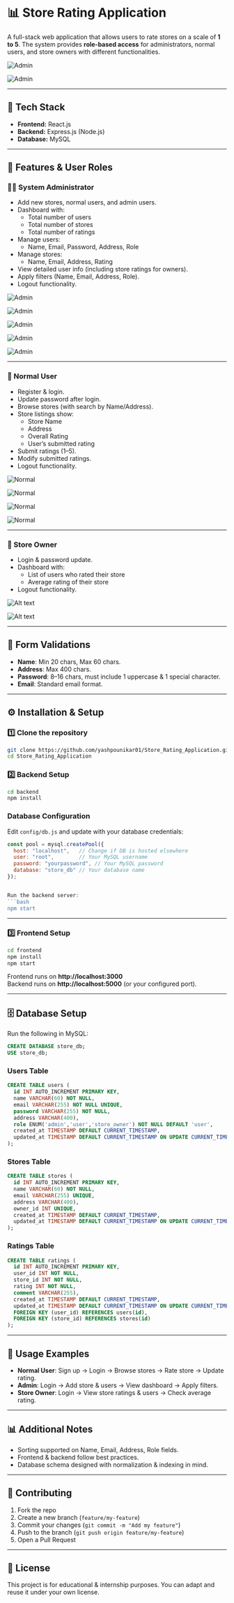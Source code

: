 # 📊 Store Rating Application

A full-stack web application that allows users to rate stores on a scale of **1 to 5**. The system provides **role-based access** for administrators, normal users, and store owners with different functionalities.  

![Admin](assets/Landing.png)

![Admin](assets/Login.png)

---

## 🚀 Tech Stack

- **Frontend:** React.js  
- **Backend:** Express.js (Node.js)  
- **Database:** MySQL  

---

## 📌 Features & User Roles

### 👨‍💻 System Administrator
- Add new stores, normal users, and admin users.  
- Dashboard with:
  - Total number of users  
  - Total number of stores  
  - Total number of ratings  
- Manage users:
  - Name, Email, Password, Address, Role  
- Manage stores:
  - Name, Email, Address, Rating  
- View detailed user info (including store ratings for owners).  
- Apply filters (Name, Email, Address, Role).  
- Logout functionality.

![Admin](assets/Admin1.png)

![Admin](assets/Admin2.png)

![Admin](assets/Admin3.png)

![Admin](assets/Admin4.png)

![Admin](assets/Admin5.png)


---

### 🙍 Normal User
- Register & login.  
- Update password after login.  
- Browse stores (with search by Name/Address).  
- Store listings show:
  - Store Name  
  - Address  
  - Overall Rating  
  - User’s submitted rating  
- Submit ratings (1–5).  
- Modify submitted ratings.  
- Logout functionality.
  
![Normal](assets/Normal1.png)

![Normal](assets/Normal2.png)

![Normal](assets/Normal3.png)

![Normal](assets/Normal4.png)


---

### 🏪 Store Owner
- Login & password update.  
- Dashboard with:
  - List of users who rated their store  
  - Average rating of their store  
- Logout functionality.
  
![Alt text](assets/Store1.png)

![Alt text](assets/Store2.png)

---

## 📝 Form Validations
- **Name**: Min 20 chars, Max 60 chars.  
- **Address**: Max 400 chars.  
- **Password**: 8–16 chars, must include 1 uppercase & 1 special character.  
- **Email**: Standard email format.  

---

## ⚙️ Installation & Setup

### 1️⃣ Clone the repository
```bash
git clone https://github.com/yashpounikar01/Store_Rating_Application.git
cd Store_Rating_Application
```

### 2️⃣ Backend Setup
```bash
cd backend
npm install
```

### Database Configuration
Edit `config/db.js` and update with your database credentials:

```js
const pool = mysql.createPool({
  host: "localhost",   // Change if DB is hosted elsewhere
  user: "root",        // Your MySQL username
  password: "yourpassword", // Your MySQL password
  database: "store_db" // Your database name
});


Run the backend server:
```bash
npm start
```

---

### 3️⃣ Frontend Setup
```bash
cd frontend
npm install
npm start
```

Frontend runs on **http://localhost:3000**  
Backend runs on **http://localhost:5000** (or your configured port).  

---

## 🗄️ Database Setup

Run the following in MySQL:

```sql
CREATE DATABASE store_db;
USE store_db;
```

### Users Table
```sql
CREATE TABLE users (
  id INT AUTO_INCREMENT PRIMARY KEY,
  name VARCHAR(60) NOT NULL,
  email VARCHAR(255) NOT NULL UNIQUE,
  password VARCHAR(255) NOT NULL,
  address VARCHAR(400),
  role ENUM('admin','user','store_owner') NOT NULL DEFAULT 'user',
  created_at TIMESTAMP DEFAULT CURRENT_TIMESTAMP,
  updated_at TIMESTAMP DEFAULT CURRENT_TIMESTAMP ON UPDATE CURRENT_TIMESTAMP
);
```

### Stores Table
```sql
CREATE TABLE stores (
  id INT AUTO_INCREMENT PRIMARY KEY,
  name VARCHAR(60) NOT NULL,
  email VARCHAR(255) UNIQUE,
  address VARCHAR(400),
  owner_id INT UNIQUE,
  created_at TIMESTAMP DEFAULT CURRENT_TIMESTAMP,
  updated_at TIMESTAMP DEFAULT CURRENT_TIMESTAMP ON UPDATE CURRENT_TIMESTAMP
);
```

### Ratings Table
```sql
CREATE TABLE ratings (
  id INT AUTO_INCREMENT PRIMARY KEY,
  user_id INT NOT NULL,
  store_id INT NOT NULL,
  rating INT NOT NULL,
  comment VARCHAR(255),
  created_at TIMESTAMP DEFAULT CURRENT_TIMESTAMP,
  updated_at TIMESTAMP DEFAULT CURRENT_TIMESTAMP ON UPDATE CURRENT_TIMESTAMP,
  FOREIGN KEY (user_id) REFERENCES users(id),
  FOREIGN KEY (store_id) REFERENCES stores(id)
);
```

---

## 🔑 Usage Examples
- **Normal User**: Sign up → Login → Browse stores → Rate store → Update rating.  
- **Admin**: Login → Add store & users → View dashboard → Apply filters.  
- **Store Owner**: Login → View store ratings & users → Check average rating.  

---

## 📊 Additional Notes
- Sorting supported on Name, Email, Address, Role fields.  
- Frontend & backend follow best practices.  
- Database schema designed with normalization & indexing in mind.  

---

## 🤝 Contributing
1. Fork the repo  
2. Create a new branch (`feature/my-feature`)  
3. Commit your changes (`git commit -m "Add my feature"`)  
4. Push to the branch (`git push origin feature/my-feature`)  
5. Open a Pull Request  

---

## 📜 License
This project is for educational & internship purposes. You can adapt and reuse it under your own license.  

